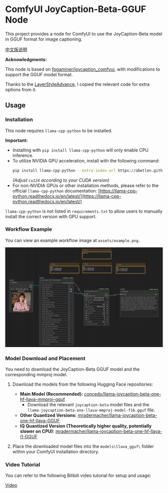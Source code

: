 # ComfyUI JoyCaption-Beta-GGUF Node

This project provides a node for ComfyUI to use the JoyCaption-Beta model in GGUF format for image captioning.

[中文版说明](README-ZH.md)

**Acknowledgments:**

This node is based on [fpgaminer/joycaption_comfyui](https://github.com/fpgaminer/joycaption_comfyui), with modifications to support the GGUF model format.

Thanks to the [LayerStyleAdvance](https://github.com/chflame163/ComfyUI_LayerStyle_Advance), I copied the relevant code for extra options from it.

## Usage

### Installation

This node requires `llama-cpp-python` to be installed.

**Important:**

* Installing with `pip install llama-cpp-python` will only enable CPU inference.
* To utilize NVIDIA GPU acceleration, install with the following command:
    ```bash
    pip install llama-cpp-python --extra-index-url https://abetlen.github.io/llama-cpp-python/whl/cu124
    ```
    *(Adjust `cu124` according to your CUDA version)*
* For non-NVIDIA GPUs or other installation methods, please refer to the official `llama-cpp-python` documentation:
    [https://llama-cpp-python.readthedocs.io/en/latest/](https://llama-cpp-python.readthedocs.io/en/latest/)

`llama-cpp-python` is not listed in `requirements.txt` to allow users to manually install the correct version with GPU support.

### Workflow Example

You can view an example workflow image at `assets/example.png`.

![Workflow Example](assets/example.png)

### Model Download and Placement

You need to download the JoyCaption-Beta GGUF model and the corresponding mmproj model.

1.  Download the models from the following Hugging Face repositories:
    * **Main Model (Recommended):** [concedo/llama-joycaption-beta-one-hf-llava-mmproj-gguf](https://huggingface.co/concedo/llama-joycaption-beta-one-hf-llava-mmproj-gguf/tree/main)
        * Download the relevant `joycaption-beta` model files and the `llama-joycaption-beta-one-llava-mmproj-model-f16.gguf` file.
    * **Other Quantized Versions:** [mradermacher/llama-joycaption-beta-one-hf-llava-GGUF](https://huggingface.co/mradermacher/llama-joycaption-beta-one-hf-llava-GGUF/tree/main)
    * **IQ Quantized Version (Theoretically higher quality, potentially slower on CPU):** [mradermacher/llama-joycaption-beta-one-hf-llava-i1-GGUF](https://huggingface.co/mradermacher/llama-joycaption-beta-one-hf-llava-i1-GGUF/tree/main)

2.  Place the downloaded model files into the `models\llava_gguf\` folder within your ComfyUI installation directory.

### Video Tutorial

You can refer to the following Bilibili video tutorial for setup and usage:

[Video](https://www.bilibili.com/video/BV1JKJgzZEgR/)
